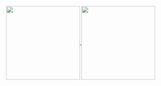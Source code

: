 <a href="https://github.com/anuraghazra/github-readme-stats">
  <img height=200 align="center" src="https://github-readme-stats.vercel.app/api?username=funnyadd&show_icons=true&theme=transparent&include_all_commits=true&&show=reviews&border_color=30363d" />
</a>
<a href="https://github.com/anuraghazra/convoychat">
  <img height=200 align="center" src="https://github-readme-stats.vercel.app/api/top-langs?username=funnyadd&layout=compact&langs_count=8&card_width=320&theme=transparent&border_color=30363d" />
</a>
